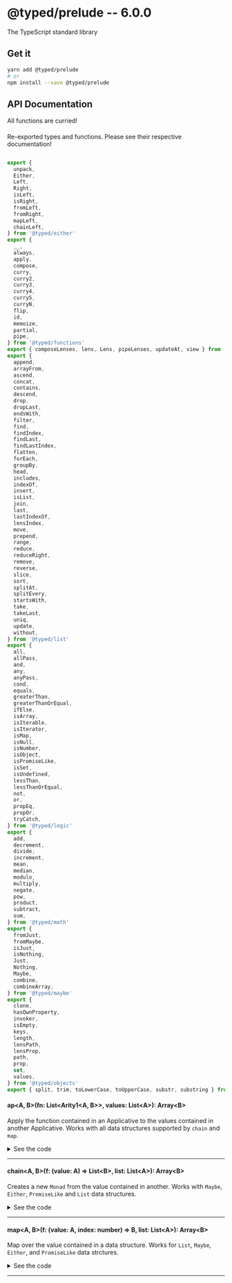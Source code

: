 # @typed/prelude -- 6.0.0

The TypeScript standard library

## Get it
```sh
yarn add @typed/prelude
# or
npm install --save @typed/prelude
```

## API Documentation

All functions are curried!

#### 

<p>

Re-exported types and functions. Please see their respective documentation!

</p>


```typescript

export {
  unpack,
  Either,
  Left,
  Right,
  isLeft,
  isRight,
  fromLeft,
  fromRight,
  mapLeft,
  chainLeft,
} from '@typed/either'
export {
  __,
  always,
  apply,
  compose,
  curry,
  curry2,
  curry3,
  curry4,
  curry5,
  curryN,
  flip,
  id,
  memoize,
  partial,
  pipe,
} from '@typed/functions'
export { composeLenses, lens, Lens, pipeLenses, updateAt, view } from '@typed/lenses'
export {
  append,
  arrayFrom,
  ascend,
  concat,
  contains,
  descend,
  drop,
  dropLast,
  endsWith,
  filter,
  find,
  findIndex,
  findLast,
  findLastIndex,
  flatten,
  forEach,
  groupBy,
  head,
  includes,
  indexOf,
  insert,
  isList,
  join,
  last,
  lastIndexOf,
  lensIndex,
  move,
  prepend,
  range,
  reduce,
  reduceRight,
  remove,
  reverse,
  slice,
  sort,
  splitAt,
  splitEvery,
  startsWith,
  take,
  takeLast,
  uniq,
  update,
  without,
} from '@typed/list'
export {
  all,
  allPass,
  and,
  any,
  anyPass,
  cond,
  equals,
  greaterThan,
  greaterThanOrEqual,
  ifElse,
  isArray,
  isIterable,
  isIterator,
  isMap,
  isNull,
  isNumber,
  isObject,
  isPromiseLike,
  isSet,
  isUndefined,
  lessThan,
  lessThanOrEqual,
  not,
  or,
  propEq,
  propOr,
  tryCatch,
} from '@typed/logic'
export {
  add,
  decrement,
  divide,
  increment,
  mean,
  median,
  modulo,
  multiply,
  negate,
  pow,
  product,
  subtract,
  sum,
} from '@typed/math'
export {
  fromJust,
  fromMaybe,
  isJust,
  isNothing,
  Just,
  Nothing,
  Maybe,
  combine,
  combineArray,
} from '@typed/maybe'
export {
  clone,
  hasOwnProperty,
  invoker,
  isEmpty,
  keys,
  length,
  lensPath,
  lensProp,
  path,
  prop,
  set,
  values,
} from '@typed/objects'
export { split, trim, toLowerCase, toUpperCase, substr, substring } from '@typed/strings'

```


#### ap\<A, B\>(fn: List\<Arity1\<A, B\>\>, values: List\<A\>): Array\<B\>

<p>

Apply the function contained in an Applicative to the values contained
in another Applicative. Works with all data structures supported by `chain` and
`map`.

</p>


<details>
<summary>See the code</summary>

```typescript

export const ap: Ap = curry2(__ap)

function __ap<A, B>(fn: List<Arity1<A, B>>, value: List<A>): Array<B> {
  return chain((f: Arity1<A, B>) => map(f, value), fn)
}

export type Ap = {
  <A, B>(fn: List<Arity1<A, B>>, list: List<A>): Array<B>
  <A, B>(fn: Maybe<Arity1<A, B>>, maybe: Maybe<A>): Maybe<B>
  <A, B>(fn: PromiseLike<Arity1<A, B>>, promise: PromiseLike<A>): Promise<B>
  <A, B, C>(fn: Either<A, Arity1<B, C>>, either: Either<A, B>): Either<A, C>

  <A, B>(fn: List<Arity1<A, B>>): (list: List<A>) => Array<B>
  <A, B>(fn: Maybe<Arity1<A, B>>): (maybe: Maybe<A>) => Maybe<B>
  <A, B>(fn: PromiseLike<Arity1<A, B>>): (promise: PromiseLike<A>) => Promise<B>
  <A, B, C>(fn: Either<A, Arity1<B, C>>): (either: Either<A, B>) => Either<A, C>
}

```

</details>
<hr />


#### chain\<A, B\>(f: (value: A) =\> List\<B\>, list: List\<A\>): Array\<B\>

<p>

Creates a new `Monad` from the value contained in another.
Works with `Maybe`, `Either`, `PromiseLike` and `List` data
structures.

</p>


<details>
<summary>See the code</summary>

```typescript

export const chain: Chain = curry2<any, any, any>(function(f: (value: any) => any, list: any): any {
  if (isJust(list) || isNothing(list)) return maybeChain(f, list)
  if (isLeft(list) || isRight(list)) return eitherChain(f, list)
  if (isPromiseLike(list)) return Promise.resolve(list.then(f))

  return listChain(f, list)
})

export type Chain = {
  <A, B>(f: (value: A, index: number) => List<B>, list: List<A>): Array<B>

  <A, B>(f: (value: A) => Maybe<B>, maybe: Maybe<A>): Maybe<B>
  <A, B>(f: (value: A) => PromiseLike<B>, promise: PromiseLike<A>): Promise<B>
  <A, B, C>(f: (value: B) => Either<A, C>, either: Either<A, B>): Either<A, C>

  <A, B>(f: (value: A, index: number) => List<B>): (list: List<A>) => Array<B>
  <A, B>(f: (value: A) => Maybe<B>): (maybe: Maybe<A>) => Maybe<B>
  <A, B>(f: (value: A) => PromiseLike<B>): (promise: PromiseLike<A>) => Promise<B>
  <A, B, C>(f: (value: B) => Either<A, C>): (either: Either<A, B>) => Either<A, C>
}

```

</details>
<hr />


#### map\<A, B\>(f: (value: A, index: number) =\> B, list: List\<A\>): Array\<B\>

<p>

Map over the value contained in a data structure.
Works for `List`, `Maybe`, `Either`, and `PromiseLike` data strctures.

</p>


<details>
<summary>See the code</summary>

```typescript

export const map: Map = curry2<any, any, any>(function map(f: (value: any) => any, list: any): any {
  if (isJust(list) || isNothing(list)) return maybeMap(f, list)
  if (isLeft(list) || isRight(list)) return eitherMap(f, list)
  if (isPromiseLike(list)) return Promise.resolve(list.then(f))

  return listMap(f, list)
})

export type Map = {
  <A, B>(f: (value: A, index: number) => B, list: List<A>): Array<B>
  <A, B>(f: (value: A) => B, maybe: Maybe<A>): Maybe<B>
  <A, B>(f: (value: A) => B, promise: PromiseLike<A>): Promise<B>
  <A, B, C>(f: (value: B) => C, either: Either<A, B>): Either<A, C>

  <A, B>(f: (value: A, index: number) => B): MapArity1<A, B>
}

export type MapArity1<A, B> = {
  (list: List<A>): Array<B>
  (maybe: Maybe<A>): Maybe<B>
  (promise: Promise<A>): Promise<B>
  <C>(either: Either<C, A>): Either<C, B>
}

```

</details>
<hr />
